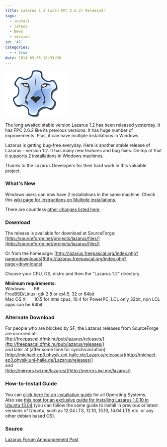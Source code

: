 ```yaml
---
title: Lazarus 1.2 (with FPC 2.6.2) Released!
tags:
  - install
  - latest
  - News
  - version
id: '47'
categories:
  - - true
date: 2014-03-05 18:33:00
---
```


![](lazarus-12-with-fpc-262-released/Lazarus-Logo.png)

The long awaited stable version Lazarus 1.2 has been released yesterday. It has FPC 2.6.2 like its previous versions. It has huge number of improvements. Plus, it can have multiple installations in Windows.
<!-- more -->
  
  
Lazarus is getting bug-free everyday. Here is another stable release of Lazarus - version 1.2. It has many new features and bug fixes. On top of that it supports 2 installations in Windows machines.  
  
  
Thanks to the Lazarus Developers for their hard work in this valuable project.  
  

### What's New

Windows users can now have 2 installations in the same machine. Check this [wiki page for instructions on Multiple installations](http://wiki.lazarus.freepascal.org/Multiple_Lazarus#Installation_of_multiple_Lazarus).  
  
There are countless [other changes listed here](http://wiki.lazarus.freepascal.org/Lazarus_1.2.0_release_notes).  
  

### Download

The release is available for download at SourceForge:  
[http://sourceforge.net/projects/lazarus/files/](http://sourceforge.net/projects/lazarus/files/)  
  
Or from the homepage: [http://lazarus.freepascal.org/index.php?page=downloads](http://lazarus.freepascal.org/index.php?page=downloads)  
  
Choose your CPU, OS, distro and then the "Lazarus 1.2" directory.  
  
**Minimum requirements:**  
Windows:       98  
FreeBSD/Linux: gtk 2.8 or qt4.5, 32 or 64bit  
Mac OS X:      10.5 for Intel cpus, 10.4 for PowerPC, LCL only 32bit, non LCL apps can be 64bit  

### Alternate Download

For people who are blocked by SF, the Lazarus releases from SourceForge are mirrored at:  
[ftp://freepascal.dfmk.hu/pub/lazarus/releases/](ftp://freepascal.dfmk.hu/pub/lazarus/releases/)  
and later at (after some time for synchronization)  
[http://michael-ep3.physik.uni-halle.de/Lazarus/releases/](http://michael-ep3.physik.uni-halle.de/Lazarus/releases/)  
and  
[http://mirrors.iwi.me/lazarus/](http://mirrors.iwi.me/lazarus/)  
  

### How-to-Install Guide

  
You can [click here for an installation guide](http://lazplanet.blogspot.com/2013/03/how-to-install-lazarus.html) for all Operating Systems.  
Also see [this post for an exclusive guide for installing Lazarus 1.0.10 in Ubuntu 13.04](http://lazplanet.blogspot.com/2013/05/how-to-install-lazarus-108-on-ubuntu.html) (you can follow the same guide to install in previous or latest versions of Ubuntu, such as 12.04 LTS, 12.10, 13.10, 14.04 LTS etc. or any other debian based OS).  
  

### Source

[Lazarus Forum Announcement Post](http://forum.lazarus.freepascal.org/index.php/topic,23815.0.html)